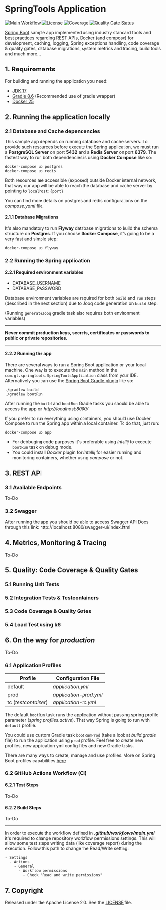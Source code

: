 # SpringTools Application

[![Main Workflow](https://github.com/gustavotiengo/spring-boot-tools-and-patterns/actions/workflows/main.yml/badge.svg)](https://github.com/gustavotiengo/springtools/actions/workflows/main.yml)
[![License](http://img.shields.io/:license-apache-blue.svg)](http://www.apache.org/licenses/LICENSE-2.0.html)
[![Coverage](https://sonarcloud.io/api/project_badges/measure?project=gustavotiengo_springtools&metric=coverage)](https://sonarcloud.io/summary/new_code?id=gustavotiengo_springtools)
[![Quality Gate Status](https://sonarcloud.io/api/project_badges/measure?project=gustavotiengo_springtools&metric=alert_status)](https://sonarcloud.io/summary/new_code?id=gustavotiengo_springtools)

[Spring Boot](http://projects.spring.io/spring-boot/) sample app implemented using industry standard tools and best practices regarding REST APIs, 
Docker (and compose) for development, caching, logging, Spring exceptions handling, code coverage & quality gates, 
database migrations, system metrics and tracing, build tools and much more...

## 1. Requirements

For building and running the application you need:

- [JDK 17](https://openjdk.org/projects/jdk/17/)
- [Gradle 8.6](https://gradle.org/) (Recommended use of gradle wrapper)
- [Docker 25](https://docs.docker.com/engine/release-notes/25.0/)

## 2. Running the application locally

### 2.1 Database and Cache dependencies
This sample app depends on running database and cache servers. To provide such resources before execute the Spring 
application, we must run a **PostgreSQL Server** on port **5432** and a **Redis Server** on port **6379**. The fastest way to
run both dependencies is using **Docker Compose** like so:
```shell
docker-compose up postgres
docker-compose up redis
```
Both resources are accessible (exposed) outside Docker internal network, that way our app will be able to reach the 
database and cache server by pointing to `localhost:{port}`

You can find more details on postgres and redis configurations on the
_compose.yaml_ file. 

#### 2.1.1 Database Migrations
It's also mandatory to run **Flyway** database migrations to build the schema structure on **Postgres**. If you choose 
**Docker Compose**, it's going to be a very fast and simple step: 
```shell
docker-compose up flyway
```

### 2.2 Running the Spring application
#### 2.2.1 Required environment variables
- DATABASE_USERNAME
- DATABASE_PASSWORD

Database environment variables are required for both `build` and `run` steps (described in the next section) due to 
Jooq 
code generation on 
`build` step. 

(Running `generateJooq` gradle task also requires both environment variables)

---
**Never commit production keys, secrets, certificates or passwords to public or private repositories.**

---

#### 2.2.2 Running the app
There are several ways to run a Spring Boot application on your local machine. One way is to execute the `main` method
in the `com.gt.springtools.SpringToolsApplication` class from your IDE. Alternatively you can use the 
[Spring Boot Gradle plugin](https://docs.spring.io/spring-boot/docs/current/reference/html/build-tool-plugins.html#build-tool-plugins.gradle) like so:
```shell
./gradlew build
./gradlew bootRun
```
After running the `build` and `bootRun` Gradle tasks you should be able to access the app on _http://localhost:8080/_

If you prefer to run everything using containers, you should use Docker Compose to run the Spring app within a 
local container. To do that, just run:
```shell
docker-compose up app
```
- For debbuging code purposes it's preferable using _Intellij_ to execute `bootRun` task on debug mode.
- You could install _Docker_ plugin for _Intellij_ for easier running and monitoring containers, whether using _compose_ 
  or not.
## 3. REST API
### 3.1 Available Endpoints
To-Do
### 3.2 Swagger
After running the app you should be able to access Swagger API Docs through this link: http://localhost:8080/swagger-ui/index.html
## 4. Metrics, Monitoring & Tracing
To-Do
## 5. Quality: Code Coverage & Quality Gates
### 5.1 Running Unit Tests
### 5.2 Integration Tests & Testcontainers
### 5.3 Code Coverage & Quality Gates
### 5.4 Load Test using k6
## 6. On the way for _production_
To-Do
### 6.1 Application Profiles
| Profile            | Configuration File    |
|--------------------|-----------------------|
| default            | _application.yml_     |
| prod               | _application-prod.yml_ |
| tc (_testcontainer_) | _application-tc.yml_  |

The default `bootRun` task runs the application without passing spring profile parameter (_spring.profiles.active_). 
That way Spring is going to run with `default` profile.

You could use custom Gradle task `bootRunProd` (take a look at _build.gradle_ file) to run the application using `prod` 
profile. Feel free to create new profiles, new application yml config files and new Gradle tasks.

There are many ways to create, manage and use profiles. More on Spring Boot profiles capabilities [here](https://docs.spring.io/spring-boot/docs/current/reference/html/features.html#features.profiles)
### 6.2 GitHub Actions Workflow (CI)
#### 6.2.1 Test Steps
To-Do
#### 6.2.2 Build Steps
To-Do

---
In order to execute the workflow defined in _**.github/workflows/main.yml**_ it's required to change repository workflow 
permissions settings. This will allow some test steps writing data (like coverage report) during the execution.
Follow this path to change the Read/Write setting:
```
- Settings
  - Actions
    - General
      - Workflow permissions
        - Check "Read and write permissions"
```

## 7. Copyright
Released under the Apache License 2.0. See the [LICENSE](https://github.com/codecentric/springboot-sample-app/blob/master/LICENSE) file.